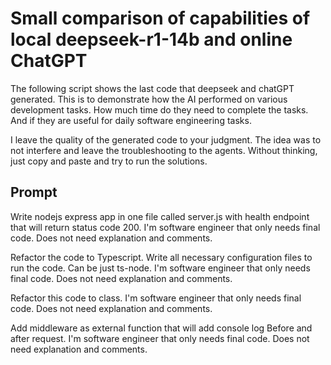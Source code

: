# Small comparison of capabilities of local deepseek-r1-14b and online ChatGPT

The following script shows the last code that deepseek and chatGPT generated.
This is to demonstrate how the AI performed on various development tasks.
How much time do they need to complete the tasks.
And if they are useful for daily software engineering tasks.

I leave the quality of the generated code to your judgment.
The idea was to not interfere and leave the troubleshooting to the agents. 
Without thinking, just copy and paste and try to run the solutions.

## Prompt

Write nodejs express app in one file called server.js with health endpoint that will return status code 200.
I'm software engineer that only needs final code. Does not need explanation and comments.

Refactor the code to Typescript. Write all necessary configuration files to run the code. Can be just ts-node.
I'm software engineer that only needs final code. Does not need explanation and comments.

Refactor this code to class. I'm software engineer that only needs final code. Does not need explanation and comments.

Add middleware as external function that will add console log Before and after request.  I'm software engineer that only needs final code. Does not need explanation and comments.
